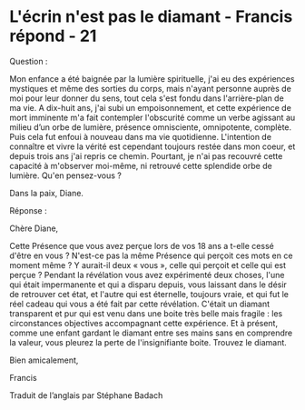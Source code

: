 # L'écrin n'est pas le diamant - Francis répond - 21

Question : 

Mon enfance a été baignée par la lumière spirituelle, j'ai eu des expériences mystiques et même des sorties du corps, mais n'ayant personne auprès de moi pour leur donner du sens, tout cela s'est fondu dans l'arrière-plan de ma vie. A dix-huit ans, j'ai subi un empoisonnement, et cette expérience de mort imminente m'a fait contempler l'obscurité comme un verbe agissant au milieu d’un orbe de lumière, présence omnisciente, omnipotente, complète. Puis cela fut enfoui à nouveau dans ma vie quotidienne. L'intention de connaître et vivre la vérité est cependant toujours restée dans mon coeur, et depuis trois ans j'ai repris ce chemin. Pourtant, je n'ai pas recouvré cette capacité à m'observer moi-même, ni retrouvé cette splendide orbe de lumière. Qu'en pensez-vous ?

Dans la paix, Diane. 

Réponse : 

Chère Diane,

Cette Présence que vous avez perçue lors de vos 18 ans a t-elle cessé d'être en vous ? N'est-ce pas la même Présence qui perçoit ces mots en ce moment même ? Y aurait-il deux « vous », celle qui perçoit et celle qui est perçue ? Pendant la révélation vous avez expérimenté deux choses, l'une qui était impermanente et qui a disparu depuis, vous laissant dans le désir de retrouver cet état, et l'autre qui est éternelle, toujours vraie, et qui fut le réel cadeau qui vous a été fait par cette révélation. C'était un diamant transparent et pur qui est venu dans une boite très belle mais fragile : les circonstances objectives accompagnant cette expérience. Et à présent, comme une enfant gardant le diamant entre ses mains sans en comprendre la valeur, vous pleurez la perte de l'insignifiante boite. Trouvez le diamant.

Bien amicalement,

Francis

Traduit de l’anglais par Stéphane Badach

